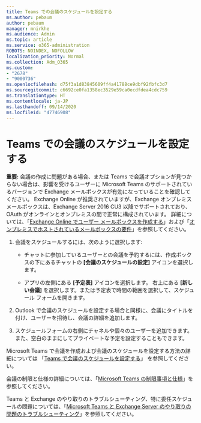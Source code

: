 ```yaml
---
title: Teams での会議のスケジュールを設定する
ms.author: pebaum
author: pebaum
manager: mnirkhe
ms.audience: Admin
ms.topic: article
ms.service: o365-administration
ROBOTS: NOINDEX, NOFOLLOW
localization_priority: Normal
ms.collection: Adm_O365
ms.custom:
- "2678"
- "9000736"
ms.openlocfilehash: d75f3a1d83845609ff4a41788ce9dbf92fbfc3d7
ms.sourcegitcommit: c6692ce0fa1358ec3529e59ca0ecdfdea4cdc759
ms.translationtype: HT
ms.contentlocale: ja-JP
ms.lasthandoff: 09/14/2020
ms.locfileid: "47746908"
---
```

# <a name="schedule-a-meeting-in-teams"></a>Teams での会議のスケジュールを設定する

**重要:** 会議の作成に問題がある場合、または Teams で会議オプションが見つからない場合は、影響を受けるユーザーに Microsoft Teams のサポートされているバージョンで Exchange メールボックスが有効になっていることを確認してください。 Exchange Online が推奨されていますが、Exchange オンプレミス メールボックスは、Exchange Server 2016 CU3 以降でサポートされており、OAuth がオンラインとオンプレミスの間で正常に構成されています。 詳細については、「[Exchange Online でユーザー メールボックスを作成する](https://docs.microsoft.com/exchange/recipients-in-exchange-online/create-user-mailboxes)」および「[オンプレミスでホストされているメールボックスの要件](https://docs.microsoft.com/microsoftteams/exchange-teams-interact#requirements-for-mailboxes-hosted-on-premises)」を参照してください。 

1. 会議をスケジュールするには、次のように選択します:

    - チャットに参加しているユーザーとの会議を予約するには、作成ボックスの下にあるチャットの **[会議のスケジュールの設定]** アイコンを選択します。

    - アプリの左側にある **[予定表]** アイコンを選択します。 右上にある **[新しい会議]** を選択します。または予定表で時間の範囲を選択して、スケジュール フォームを開きます。

2. Outlook で会議のスケジュールを設定する場合と同様に、会議にタイトルを付け、ユーザーを招待し、会議の詳細を追加します。

3. スケジュールフォームの右側にチャネルや個々のユーザーを追加できます。また、空白のままにしてプライベートな予定を設定することもできます。

Microsoft Teams で会議を作成および会議のスケジュールを設定する方法の詳細については 「[Teams で会議のスケジュールを設定する](https://support.office.com/article/Schedule-a-meeting-in-Teams-943507a9-8583-4c58-b5d2-8ec8265e04e5)」 を参照してください。

会議の制限と仕様の詳細については、「[Microsoft Teams の制限事項と仕様](https://docs.microsoft.com/microsoftteams/limits-specifications-teams#meetings-and-calls)」を参照してください。

Teams と Exchange のやり取りのトラブルシューティング、特に委任スケジュールの問題については、「[Microsoft Teams と Exchange Server のやり取りの問題のトラブルシューティング](https://docs.microsoft.com/microsoftteams/troubleshoot/known-issues/teams-exchange-interaction-issue)」を参照してください。